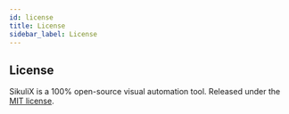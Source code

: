 ```yaml
---
id: license
title: License
sidebar_label: License
---
```


## License

SikuliX is a 100% open-source visual automation tool. Released under the [MIT license](https://github.com/RaiMan/SikuliX1/blob/master/LICENSE).
